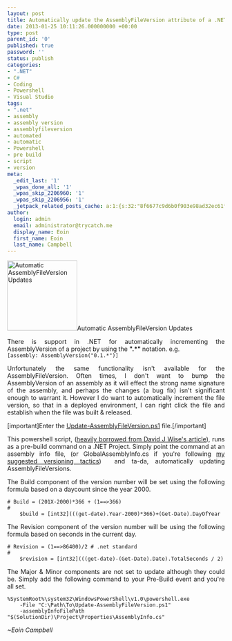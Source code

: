 ```yaml
---
layout: post
title: Automatically update the AssemblyFileVersion attribute of a .NET Assembly
date: 2013-01-25 10:11:26.000000000 +00:00
type: post
parent_id: '0'
published: true
password: ''
status: publish
categories:
- ".NET"
- C#
- Coding
- Powershell
- Visual Studio
tags:
- ".net"
- assembly
- assembly version
- assemblyfileversion
- automated
- automatic
- Powershell
- pre build
- script
- version
meta:
  _edit_last: '1'
  _wpas_done_all: '1'
  _wpas_skip_2206960: '1'
  _wpas_skip_2206956: '1'
  _jetpack_related_posts_cache: a:1:{s:32:"8f6677c9d6b0f903e98ad32ec61f8deb";a:2:{s:7:"expires";i:1525376158;s:7:"payload";a:3:{i:0;a:1:{s:2:"id";i:468;}i:1;a:1:{s:2:"id";i:614;}i:2;a:1:{s:2:"id";i:802;}}}}
author:
  login: admin
  email: administrator@trycatch.me
  display_name: Eoin
  first_name: Eoin
  last_name: Campbell
---
```

<p><img class=" wp-image-474 " title="Automatic AssemblyFileVersion Updates" alt="Automatic AssemblyFileVersion Updates" src="{{ site.baseurl }}/assets/v1.0.jpg" width="162" height="162" />Automatic AssemblyFileVersion Updates</p>
<p style="text-align: justify;">There is support in .NET for automatically incrementing the AssemblyVersion of a project by using the <strong>".*" </strong>notation. e.g.<br />
<code>[assembly: AssemblyVersion("0.1.*")]</code></p>
<p style="text-align: justify;">Unfortunately the same functionality isn't available for the AssemblyFileVersion. Often times, I don't want to bump the AssemblyVersion of an assembly as it will effect the strong name signature of the assembly, and perhaps the changes (a bug fix) isn't significant enough to warrant it. However I do want to automatically increment the file version, so that in a deployed environment, I can right click the file and establish when the file was built &amp; released.</p>
<p style="text-align: justify;">[important]Enter the <a title="Update-AssemblyFileVersion.ps1 on Github" href="https://github.com/eoincampbell/powershell-scripts/blob/master/Update-AssemblyFileVersion.ps1" target="_blank">Update-AssemblyFileVersion.ps1</a> file.[/important]</p>
<p style="text-align: justify;">This powershell script, (<a title="Automatically Set the AssemblyFileVersion for Visual Studio Projects" href="http://blog.davidjwise.com/2012/07/12/automatically-set-the-assemblyfileversion-for-visual-studio-projects/" target="_blank">heavily borrowed from David J Wise's article</a>), runs as a pre-build command on a .NET Project. Simply point the command at an assembly info file, (or GlobalAssemblyInfo.cs if you're following <a title="Global Assembly Versioning Strategy &amp; Development Workflows for .NET Assemblies" href="http://trycatch.me/global-assembly-versioning-strategy-development-workflows-for-net-assemblies/" target="_blank">my suggested versioning tactics</a>)  and ta-da, automatically updating AssemblyFileVersions.</p>
<p style="text-align: justify;">The Build component of the version number will be set using the following formula based on a daycount since the year 2000.</p>

```
# Build = (201X-2000)*366 + (1==>366)
#
    $build = [int32](((get-date).Year-2000)*366)+(Get-Date).DayOfYear
```

<p style="text-align: justify;">The Revision component of the version number will be using the following formula based on seconds in the current day.</p>

```
# Revision = (1==>86400)/2 # .net standard
#
    $revision = [int32](((get-date)-(Get-Date).Date).TotalSeconds / 2)
``` 

<p style="text-align: justify;">The Major &amp; Minor components are not set to update although they could be. Simply add the following command to your Pre-Build event and you're all set.</p>

```
%SystemRoot%\system32\WindowsPowerShell\v1.0\powershell.exe 
    -File "C:\Path\To\Update-AssemblyFileVersion.ps1"  
    -assemblyInfoFilePath "$(SolutionDir)\Project\Properties\AssemblyInfo.cs"
```

<p><em>~Eoin Campbell</em></p>
